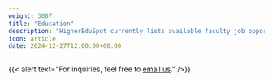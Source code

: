 ```yaml
---
weight: 3007
title: "Education"
description: "HigherEduSpot currently lists available faculty job opportunities in education."
icon: article
date: 2024-12-27T12:00:00+00:00
---
```


{{< alert text="For inquiries, feel free to [email us](mailto:support@highereduspot.com)." />}}